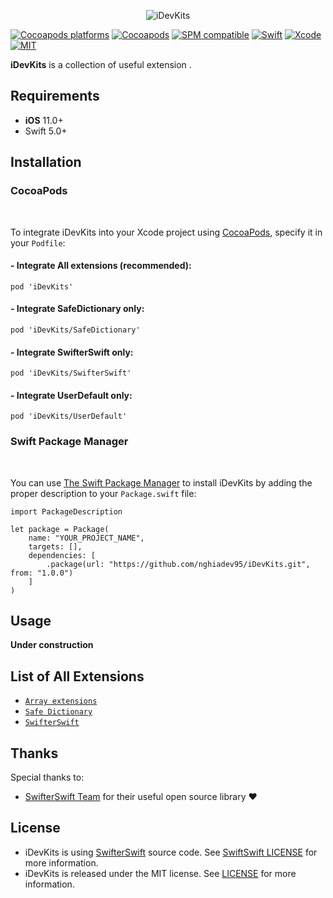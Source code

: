 <p align="center">
  <img src="https://raw.githubusercontent.com/nghiadev95/iDevKits/master/Assets/logo.png" title="iDevKits">
</p>

<!-- [![Build Status](https://github.com/iDevKits/iDevKits/workflows/iDevKits/badge.svg?branch=master)](https://github.com/nghiadev95/iDevKits/actions) -->
[![Cocoapods platforms](https://img.shields.io/cocoapods/p/iDevKits)](https://github.com/nghiadev95/iDevKits)
[![Cocoapods](https://img.shields.io/cocoapods/v/iDevKits.svg)](https://cocoapods.org/pods/iDevKits)
[![SPM compatible](https://img.shields.io/badge/SPM-Compatible-brightgreen.svg?style=flat)](https://swift.org/package-manager/)
[![Swift](https://img.shields.io/badge/Swift-5.3-orange.svg)](https://swift.org)
[![Xcode](https://img.shields.io/badge/Xcode-11.6-blue.svg)](https://developer.apple.com/xcode)
[![MIT](https://img.shields.io/badge/License-MIT-red.svg)](https://opensource.org/licenses/MIT)

**iDevKits** is a collection of useful extension .

## Requirements

- **iOS** 11.0+
- Swift 5.0+

## Installation

### CocoaPods
</br>
<p>To integrate iDevKits into your Xcode project using <a href="http://cocoapods.org">CocoaPods</a>, specify it in your <code>Podfile</code>:</p>

<h4>- Integrate All extensions (recommended):</h4>
<pre><code class="ruby language-ruby">pod 'iDevKits'</code></pre>

<h4>- Integrate SafeDictionary only:</h4>
<pre><code class="ruby language-ruby">pod 'iDevKits/SafeDictionary'</code></pre>

<h4>- Integrate SwifterSwift only:</h4>
<pre><code class="ruby language-ruby">pod 'iDevKits/SwifterSwift'</code></pre>

<h4>- Integrate UserDefault only:</h4>
<pre><code class="ruby language-ruby">pod 'iDevKits/UserDefault'</code></pre>

### Swift Package Manager
</br>
<p>You can use <a href="https://swift.org/package-manager">The Swift Package Manager</a> to install iDevKits by adding the proper description to your <code>Package.swift</code> file:</p>

<pre><code class="swift language-swift">import PackageDescription

let package = Package(
    name: "YOUR_PROJECT_NAME",
    targets: [],
    dependencies: [
        .package(url: "https://github.com/nghiadev95/iDevKits.git", from: "1.0.0")
    ]
)
</code></pre>


## Usage

**Under construction**

## List of All Extensions

<ul>
<li><a href="https://github.com/nghiadev95/iDevKits/tree/master/Sources/UserDefault"><code>Array extensions</code></a></li>
<li><a href="https://github.com/nghiadev95/iDevKits/tree/master/Sources/SafeDictionary/SafeDictionary.swift"><code>Safe Dictionary</code></a></li>
<li><a href="https://github.com/nghiadev95/iDevKits/tree/master/Sources/SwifterSwift"><code>SwifterSwift</code></a></li>
</ul>

## Thanks

Special thanks to:

- [SwifterSwift Team](https://github.com/SwifterSwift/SwifterSwift) for their useful open source library ❤️

## License

- iDevKits is using [SwifterSwift](https://github.com/SwifterSwift/SwifterSwift) source code. See [SwiftSwift LICENSE](https://github.com/SwifterSwift/SwifterSwift/blob/master/LICENSE) for more information.
- iDevKits is released under the MIT license. See [LICENSE](https://github.com/nghiadev95/iDevKits/blob/master/LICENSE) for more information.
